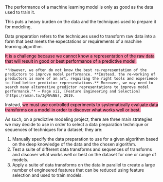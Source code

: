 The performance of a machine learning model is only as good as the data used to train it.

This puts a heavy burden on the data and the techniques used to prepare it for modeling.

Data preparation refers to the techniques used to transform raw data into a form that best meets the expectations or requirements of a machine learning algorithm.

<mark style="background: #FF5582A6;">It is a challenge because we cannot know a representation of the raw data that will result in good or best performance of a predictive model.</mark> 

```ad-quote
*"However, we often do not know the best re-representation of the predictors to improve model performance. **Instead, the re-working of predictors is more of an art, requiring the right tools and experience to find better predictor representations.** Moreover, we may need to search many alternative predictor representations to improve model performance."* — Page xii, [Feature Engineering and Selection](https://amzn.to/3gMVxNE), 2019.
```

Instead, <mark style="background: #FF5582A6;">we must use controlled experiments to systematically evaluate data transforms on a model in order to discover what works well or best.</mark> 

As such, on a predictive modeling project, there are three main strategies we may decide to use in order to select a data preparation technique or sequences of techniques for a dataset; they are:

1.  Manually specify the data preparation to use for a given algorithm based on the deep knowledge of the data and the chosen algorithm.
2.  Test a suite of different data transforms and sequences of transforms and discover what works well or best on the dataset for one or range of models.
3.  Apply a suite of data transforms on the data in parallel to create a large number of engineered features that can be reduced using feature selection and used to train models.